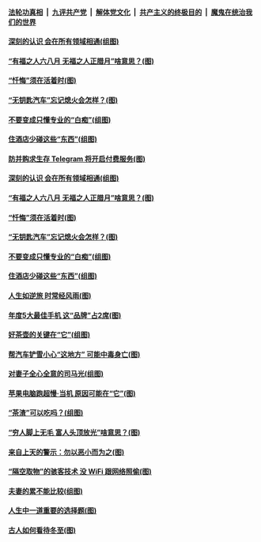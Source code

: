 

####  [法轮功真相](../../../../basic/blob/master/README.md?t=12252331) &nbsp;|&nbsp; [九评共产党](../../../../9ping.md/blob/master/README.md?t=12252331) &nbsp;|&nbsp; [解体党文化](../../../../jtdwh.md/blob/master/README.md?t=12252331)  &nbsp;|&nbsp; [共产主义的终极目的](../../../../gczydzjmd.md/blob/master/README.md?t=12252331) &nbsp;|&nbsp; [魔鬼在统治我们的世界](../../../../mgztzwmdsj.md/blob/master/README.md?t=12252331) 

#### [深刻的认识 会在所有领域相通(组图)](../pages/p8/956998.md?t=12252331) 

#### [“有福之人六八月 无福之人正腊月”啥意思？(图)](../pages/p8/956910.md?t=12252331) 

#### [“忏悔”须在活着时(图)](../pages/p8/956717.md?t=12252331) 

#### [“无钥匙汽车”忘记熄火会怎样？(图)](../pages/p8/956904.md?t=12252331) 

#### [不要变成只懂专业的“白痴”(组图)](../pages/p8/956890.md?t=12252331) 

#### [住酒店少碰这些“东西”(组图)](../pages/p8/956887.md?t=12252331) 

#### [防并购求生存 Telegram 将开启付费服务(图)](../pages/p8/957004.md?t=12252331) 

#### [深刻的认识 会在所有领域相通(组图)](../pages/p8/956998.md?t=12252331) 

#### [“有福之人六八月 无福之人正腊月”啥意思？(图)](../pages/p8/956910.md?t=12252331) 

#### [“忏悔”须在活着时(图)](../pages/p8/956717.md?t=12252331) 

#### [“无钥匙汽车”忘记熄火会怎样？(图)](../pages/p8/956904.md?t=12252331) 

#### [不要变成只懂专业的“白痴”(组图)](../pages/p8/956890.md?t=12252331) 

#### [住酒店少碰这些“东西”(组图)](../pages/p8/956887.md?t=12252331) 

#### [人生如逆旅 时常经风雨(图)](../pages/p8/956704.md?t=12252331) 

#### [年度5大最佳手机 这“品牌”占2席(图)](../pages/p8/956783.md?t=12252331) 

#### [好茶壶的关键在“它”(组图)](../pages/p8/955764.md?t=12252331) 

#### [帮汽车铲雪小心“这地方” 可能中毒身亡(图)](../pages/p8/956700.md?t=12252331) 

#### [对妻子全心全意的司马光(组图)](../pages/p8/956190.md?t=12252331) 

#### [苹果电脑跑超慢‧当机 原因可能在“它”(图)](../pages/p8/956660.md?t=12252331) 

#### [“茶渣”可以吃吗？(组图)](../pages/p8/955763.md?t=12252331) 

#### [“穷人脚上无毛 富人头顶放光”啥意思？(图)](../pages/p8/956638.md?t=12252331) 

#### [来自上天的警示：勿以恶小而为之(图)](../pages/p8/955936.md?t=12252331) 

#### [“隔空取物”的骇客技术 没 WiFi 跟网络照偷(图)](../pages/p8/956552.md?t=12252331) 

#### [夫妻的累不能比较(组图)](../pages/p8/955756.md?t=12252331) 

#### [人生中一道重要的选择题(图)](../pages/p8/955395.md?t=12252331) 

#### [古人如何看待冬至(图)](../pages/p8/956481.md?t=12252331) 

